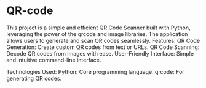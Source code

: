 # QR-code
This project is a simple and efficient QR Code Scanner built with Python, leveraging the power of the qrcode and image  libraries. The application allows users to generate and scan QR codes seamlessly.
Features:
QR Code Generation: Create custom QR codes from text or URLs.
QR Code Scanning: Decode QR codes from images with ease.
User-Friendly Interface: Simple and intuitive command-line interface.

Technologies Used:
Python: Core programming language.
qrcode: For generating QR codes.
